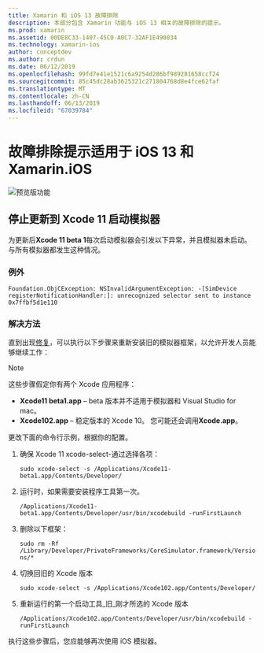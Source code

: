 ```yaml
---
title: Xamarin 和 iOS 13 故障排除
description: 本部分包含 Xamarin 功能与 iOS 13 相关的故障排除的提示。
ms.prod: xamarin
ms.assetid: 00DE8C33-1407-45C0-A0C7-32AF1E490034
ms.technology: xamarin-ios
author: conceptdev
ms.author: crdun
ms.date: 06/12/2019
ms.openlocfilehash: 99fd7e41e1521c6a9254d286bf989281658ccf24
ms.sourcegitcommit: 85c45dc28ab3625321c271804768d8e4fce62faf
ms.translationtype: MT
ms.contentlocale: zh-CN
ms.lasthandoff: 06/13/2019
ms.locfileid: "67039784"
---
```

# <a name="troubleshooting-tips-for-ios-13-and-xamarinios"></a>故障排除提示适用于 iOS 13 和 Xamarin.iOS

![预览版功能](~/media/shared/preview.png)

## <a name="updating-to-xcode-11-stops-the-simulator-from-launching"></a>停止更新到 Xcode 11 启动模拟器

为更新后**Xcode 11 beta 1**每次启动模拟器会引发以下异常，并且模拟器未启动。 与所有模拟器都发生这种情况。

### <a name="exception"></a>例外

`Foundation.ObjCException: NSInvalidArgumentException: -[SimDevice registerNotificationHandler:]: unrecognized selector sent to instance 0x7ffbf5d1e110`

### <a name="workaround"></a>解决方法

直到出现[修复](https://github.com/xamarin/xamarin-macios/issues/6216)，可以执行以下步骤来重新安装旧的模拟器框架，以允许开发人员能够继续工作：

> [!NOTE]
> 这些步骤假定你有两个 Xcode 应用程序：
> - **Xcode11 beta1.app** – beta 版本并不适用于模拟器和 Visual Studio for mac。
> - **Xcode102.app** – 稳定版本的 Xcode 10。 您可能还会调用**Xcode.app**。
>
> 更改下面的命令行示例，根据你的配置。

1. 确保 Xcode 11 xcode-select-通过选择各项：

   `sudo xcode-select -s /Applications/Xcode11-beta1.app/Contents/Developer/`

2. 运行时，如果需要安装程序工具第一次。

    `/Applications/Xcode11-beta1.app/Contents/Developer/usr/bin/xcodebuild -runFirstLaunch`

3. 删除以下框架：

    `sudo rm -Rf  /Library/Developer/PrivateFrameworks/CoreSimulator.framework/Versions/*`

4. 切换回旧的 Xcode 版本

   `sudo xcode-select -s /Applications/Xcode102.app/Contents/Developer/`

5. 重新运行的第一个启动工具_旧_刚才所选的 Xcode 版本

   `/Applications/Xcode102.app/Contents/Developer/usr/bin/xcodebuild -runFirstLaunch`

执行这些步骤后，您应能够再次使用 iOS 模拟器。